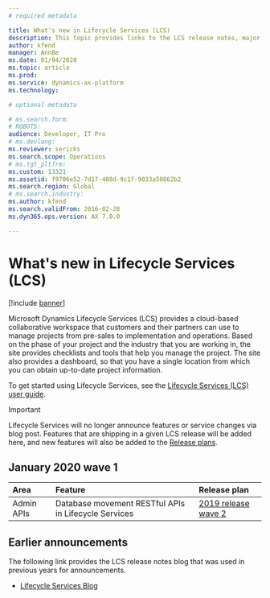 ```yaml
---
# required metadata

title: What's new in Lifecycle Services (LCS)
description: This topic provides links to the LCS release notes, major announcements, and more. 
author: kfend
manager: AnnBe
ms.date: 01/04/2020
ms.topic: article
ms.prod: 
ms.service: dynamics-ax-platform
ms.technology: 

# optional metadata

# ms.search.form: 
# ROBOTS: 
audience: Developer, IT Pro
# ms.devlang: 
ms.reviewer: sericks
ms.search.scope: Operations
# ms.tgt_pltfrm: 
ms.custom: 13321
ms.assetid: f9706e52-7d17-408d-9c1f-9033a50862b2
ms.search.region: Global
# ms.search.industry: 
ms.author: kfend
ms.search.validFrom: 2016-02-28
ms.dyn365.ops.version: AX 7.0.0

---
```


# What's new in Lifecycle Services (LCS)

[!include [banner](../includes/banner.md)]

Microsoft Dynamics Lifecycle Services (LCS) provides a cloud-based collaborative workspace that customers and their partners can use to manage projects from pre-sales to implementation and operations. Based on the phase of your project and the industry that you are working in, the site provides checklists and tools that help you manage the project. The site also provides a dashboard, so that you have a single location from which you can obtain up-to-date project information. 

To get started using Lifecycle Services, see the [Lifecycle Services (LCS) user guide](lcs-user-guide.md).

> [!IMPORTANT]
> Lifecycle Services will no longer announce features or service changes via blog post.  Features that are shipping in a given LCS release will be added here, and new features will also be added to the [Release plans](https://go.microsoft.com/fwlink/?linkid=2010158).

## January 2020 wave 1

| **Area** | **Feature**   | **Release plan**                          |
| :-------------- | :------------ | :--------------------------------------- |
| Admin APIs | Database movement RESTful APIs in Lifecycle Services | [2019 release wave 2](https://docs.microsoft.com/en-us/dynamics365-release-plan/2019wave2/finance-operations-crossapp-capabilities/planned-features#cloud-operations-and-lifecycle-services) |

## Earlier announcements
The following link provides the LCS release notes blog that was used in previous years for announcements.

- [Lifecycle Services Blog](https://cloudblogs.microsoft.com/dynamics365/author/lifecycle-services-team/)

